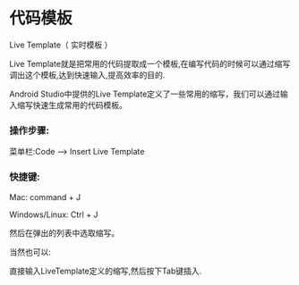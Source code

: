 # 代码模板

Live Template（ 实时模板 ）

Live Template就是把常用的代码提取成一个模板,在编写代码的时候可以通过缩写调出这个模板,达到快速输入,提高效率的目的.

Android Studio中提供的Live Template定义了一些常用的缩写，我们可以通过输入缩写快速生成常用的代码模板。



### 操作步骤:

菜单栏:Code —&gt; Insert Live Template



### 快捷键: 

Mac: command + J 

Windows\/Linux: Ctrl + J



然后在弹出的列表中选取缩写。



当然也可以:



直接输入LiveTemplate定义的缩写,然后按下Tab键插入.

